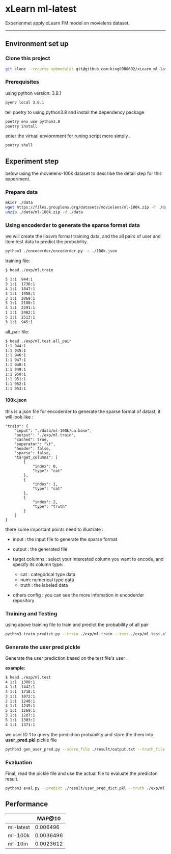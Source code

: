 # xLearn ml-latest

Experienmet apply xLearn FM model on movielens dataset.

---

## Environment set up

### Clone this project

```bash
git clone --recurse-submodules git@github.com:king0980692/xLearn_ml-latest.git
```

### Prerequisites
using python version: 3.8.1
```bash
pyenv local 3.8.1
```

tell poetry to using python3.8 and install the dependency package
```bash
poetry env use python3.8
poetry install
```

enter the virtual enviornment for runing script more simply .
```bash
poetry shell
```


## Experiment step

below using the movielens-100k dataset to describe the detail step for this experiment.

### Prepare data
```bash
mkidr ./data
wget https://files.grouplens.org/datasets/movielens/ml-100k.zip -P ./data
unzip ./data/ml-100k.zip -d ./data
```

### Using encoderder to generate the sparse format data

we will create the libsvm format training data, and the all pairs of user and item test data to predict the probability.

```bash
python3 ./encoderder/encoderder.py -c ./100k.json
```
training file:
```bash
$ head ./exp/ml.train

5 1:1  944:1
3 1:1  1736:1
4 1:1  1847:1
3 1:1  1958:1
3 1:1  2069:1
5 1:1  2180:1
4 1:1  2291:1
1 1:1  2402:1
5 1:1  2513:1
3 1:1  945:1
```


all_pair file:
``` bash
$ head ./exp/ml.test.all_pair
1:1 944:1
1:1 945:1
1:1 946:1
1:1 947:1
1:1 948:1
1:1 949:1
1:1 950:1
1:1 951:1
1:1 952:1
1:1 953:1

```


#### 100k.json
this is a json file for encoderder to generate the sparse format of datast, it will look like :
```json=
"train": {
    "input": "./data/ml-100k/ua.base",
    "output": "./exp/ml.train",
    "cached": true,
    "seperator": "\t",
    "header": false,
    "sparse": false,
    "target_columns": [
        {
            "index": 0,
            "type": "cat"
        },
        {
            "index": 1,
            "type": "cat"
        },
        {
            "index": 2,
            "type": "truth"
        }
    ]
}

```
there some important points need to illustrate : 
* input : the input file to generate the sparse format
* output : the generated file
* target columns : select your interested column you want to encode, and specify its column type: 
    * cat : categorical type data
    * num: numerical type data
    * truth : the labeled data

* others config : you can see the more infomation in encoderder repository



### Training and Testing
using above training file to train and predict the probability of all pair 

```bash
python3 train_predict.py --train ./exp/ml.train --test ./exp/ml.test.all_pair --output ./result/output.txt
```

### Generate the user pred pickle
Generate the user prediction based on the test file's user .

**example:**

```bash
$ head ./exp/ml.test
4 1:1  1300:1
4 1:1  1442:1
4 1:1  1718:1
3 1:1  1072:1
2 1:1  1240:1
4 1:1  1249:1
5 1:1  1269:1
3 1:1  1287:1
5 1:1  1303:1
4 1:1  1371:1
```

we user ID 1 to query the prediction probability and store the them into **user_pred.pkl** pickle file


```bash
python3 gen_user_pred.py --score_file ./result/output.txt --truth_file ./exp/ml.test.all_pair
```


### Evaluation

Final, read the pickle file and use the actual file to evaluate the predicton result.

```bash
python3 eval.py --predict ./result/user_pred_dict.pkl --truth ./exp/ml.test
```
## Performance


|         | MAP@10    |
| ------- | --------- |
| ml-latest | 0.006496 |
| ml-100k | 0.0036496 |
| ml-10m  | 0.0023612 |


